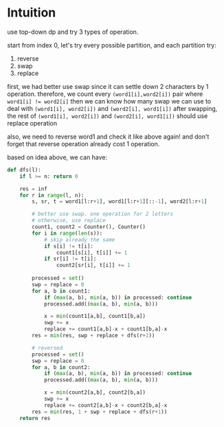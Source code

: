 # Intuition

use top-down dp and try 3 types of operation.

start from index 0, let's try every possible partition, and each partition try:

1. reverse
2. swap
3. replace

first, we had better use swap since it can settle down 2 characters by 1 operation.
therefore, we count every `(word1[i],word2[i])` pair where `word1[i] != word2[i]`
then we can know how many swap we can use to deal with `(word1[i], word2[i])` and `(word2[i], word1[i])`
after swapping, the rest of `(word1[i], word2[i])` and `(word2[i], word1[i])` should use replace operation

also, we need to reverse word1 and check it like above again!
and don't forget that reverse operation already cost 1 operation.

based on idea above, we can have:

```py
def dfs(l):
    if l >= n: return 0

    res = inf
    for r in range(l, n):
        s, sr, t = word1[l:r+1], word1[l:r+1][::-1], word2[l:r+1]

        # better use swap. one operation for 2 letters
        # otherwise, use replace
        count1, count2 = Counter(), Counter()
        for i in range(len(s)):
            # skip already the same
            if s[i] != t[i]:
                count1[s[i], t[i]] += 1
            if sr[i] != t[i]:
                count2[sr[i], t[i]] += 1
        
        processed = set()
        swp = replace = 0
        for a, b in count1:
            if (max(a, b), min(a, b)) in processed: continue
            processed.add((max(a, b), min(a, b)))

            x = min(count1[a,b], count1[b,a])
            swp += x
            replace += count1[a,b]-x + count1[b,a]-x
        res = min(res, swp + replace + dfs(r+1))

        # reversed
        processed = set()
        swp = replace = 0
        for a, b in count2:
            if (max(a, b), min(a, b)) in processed: continue
            processed.add((max(a, b), min(a, b)))

            x = min(count2[a,b], count2[b,a])
            swp += x
            replace += count2[a,b]-x + count2[b,a]-x
        res = min(res, 1 + swp + replace + dfs(r+1))
    return res
```